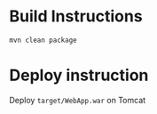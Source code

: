 

# Build Instructions


```
mvn clean package
```

# Deploy instruction

Deploy ```target/WebApp.war``` on Tomcat 

